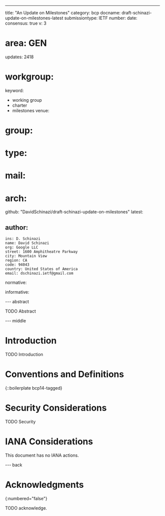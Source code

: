 ---
title: "An Update on Milestones"
category: bcp
docname: draft-schinazi-update-on-milestones-latest
submissiontype: IETF
number:
date:
consensus: true
v: 3
# area: GEN
updates: 2418
# workgroup:
keyword:
 - working group
 - charter
 - milestones
venue:
#  group:
#  type:
#  mail:
#  arch:
  github: "DavidSchinazi/draft-schinazi-update-on-milestones"
  latest:

author:
  -
    ins: D. Schinazi
    name: David Schinazi
    org: Google LLC
    street: 1600 Amphitheatre Parkway
    city: Mountain View
    region: CA
    code: 94043
    country: United States of America
    email: dschinazi.ietf@gmail.com

normative:

informative:


--- abstract

TODO Abstract


--- middle

# Introduction

TODO Introduction


# Conventions and Definitions

{::boilerplate bcp14-tagged}


# Security Considerations

TODO Security


# IANA Considerations

This document has no IANA actions.


--- back

# Acknowledgments
{:numbered="false"}

TODO acknowledge.
